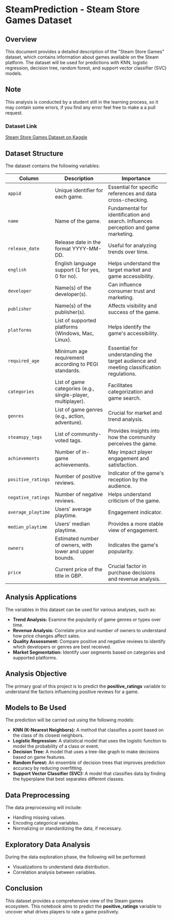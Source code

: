 # SteamPrediction - Steam Store Games Dataset


## Overview
This document provides a detailed description of the "Steam Store Games" dataset, which contains information about games available on the Steam platform. The dataset will be used for predictions with KNN, logistic regression, decision tree, random forest, and support vector classifier (SVC) models.

## Note
This analysis is conducted by a student still in the learning process, so it may contain some errors, if you find any error feel free to make a a pull request.

### Dataset Link
[Steam Store Games Dataset on Kaggle](https://www.kaggle.com/datasets/nikdavis/steam-store-games)

## Dataset Structure
The dataset contains the following variables:

| **Column**           | **Description**                                                                                     | **Importance**                                                                                                                                                   |
|----------------------|----------------------------------------------------------------------------------------------------|-------------------------------------------------------------------------------------------------------------------------------------------------------------------|
| `appid`              | Unique identifier for each game.                                                                   | Essential for specific references and data cross-checking.                                                                                                      |
| `name`               | Name of the game.                                                                                  | Fundamental for identification and search. Influences perception and game marketing.                                                                             |
| `release_date`       | Release date in the format YYYY-MM-DD.                                                             | Useful for analyzing trends over time.                                                                                                                          |
| `english`            | English language support (1 for yes, 0 for no).                                                   | Helps understand the target market and game accessibility.                                                                                                      |
| `developer`          | Name(s) of the developer(s).                                                                       | Can influence consumer trust and marketing.                                                                                                                     |
| `publisher`          | Name(s) of the publisher(s).                                                                       | Affects visibility and success of the game.                                                                                                                     |
| `platforms`          | List of supported platforms (Windows, Mac, Linux).                                                | Helps identify the game's accessibility.                                                                                                                        |
| `required_age`       | Minimum age requirement according to PEGI standards.                                              | Essential for understanding the target audience and meeting classification regulations.                                                                          |
| `categories`         | List of game categories (e.g., single-player, multiplayer).                                        | Facilitates categorization and game search.                                                                                                                     |
| `genres`             | List of game genres (e.g., action, adventure).                                                    | Crucial for market and trend analysis.                                                                                                                          |
| `steamspy_tags`      | List of community-voted tags.                                                                      | Provides insights into how the community perceives the game.                                                                                                    |
| `achievements`       | Number of in-game achievements.                                                                   | May impact player engagement and satisfaction.                                                                                                                  |
| `positive_ratings`   | Number of positive reviews.                                                                        | Indicator of the game's reception by the audience.                                                                                                              |
| `negative_ratings`   | Number of negative reviews.                                                                        | Helps understand criticism of the game.                                                                                                                         |
| `average_playtime`   | Users' average playtime.                                                                           | Engagement indicator.                                                                                                                                           |
| `median_playtime`    | Users' median playtime.                                                                            | Provides a more stable view of engagement.                                                                                                                      |
| `owners`             | Estimated number of owners, with lower and upper bounds.                                          | Indicates the game's popularity.                                                                                                                                |
| `price`              | Current price of the title in GBP.                                                                | Crucial factor in purchase decisions and revenue analysis.                                                                                                       |

## Analysis Applications
The variables in this dataset can be used for various analyses, such as:
- **Trend Analysis:** Examine the popularity of game genres or types over time.
- **Revenue Analysis:** Correlate price and number of owners to understand how price changes affect sales.
- **Quality Assessment:** Compare positive and negative reviews to identify which developers or genres are best received.
- **Market Segmentation:** Identify user segments based on categories and supported platforms.

## Analysis Objective
The primary goal of this project is to predict the **positive_ratings** variable to understand the factors influencing positive reviews for a game.

## Models to Be Used
The prediction will be carried out using the following models:
- **KNN (K-Nearest Neighbors):** A method that classifies a point based on the class of its closest neighbors.
- **Logistic Regression:** A statistical model that uses the logistic function to model the probability of a class or event.
- **Decision Tree:** A model that uses a tree-like graph to make decisions based on game features.
- **Random Forest:** An ensemble of decision trees that improves prediction accuracy by reducing overfitting.
- **Support Vector Classifier (SVC):** A model that classifies data by finding the hyperplane that best separates different classes.

## Data Preprocessing
The data preprocessing will include:
- Handling missing values.
- Encoding categorical variables.
- Normalizing or standardizing the data, if necessary.

## Exploratory Data Analysis
During the data exploration phase, the following will be performed:
- Visualizations to understand data distribution.
- Correlation analysis between variables.

## Conclusion
This dataset provides a comprehensive view of the Steam games ecosystem. This notebook aims to predict the **positive_ratings** variable to uncover what drives players to rate a game positively.
